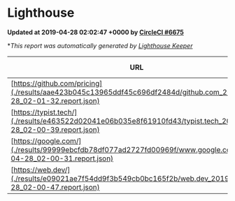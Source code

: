 
# Lighthouse

**Updated at 2019-04-28 02:02:47 +0000 by [CircleCI #6675](https://circleci.com/gh/ItinerisLtd/lighthouse-keeper-example/6675)**

**This report was automatically generated by [Lighthouse Keeper](https://github.com/itinerisltd/lighthouse-keeper)*

| URL | Performance | Accessibility | Best Practices | SEO | PWA | Updated At |
| --- | --- | --- | --- | --- | --- | --- |
| [https://github.com/pricing](./results/aae423b045c13965ddf45c696df2484d/github.com_2019-04-28_02-01-32.report.json) | 0.85 | 0.89 | 0.93 | 0.9 | 0.58 | 2019-04-28T02:01:32.228Z |
| [https://typist.tech/](./results/e463522d02041e06b035e8f61910fd43/typist.tech_2019-04-28_02-00-39.report.json) | 1 |  |  |  |  | 2019-04-28T02:00:39.156Z |
| [https://google.com/](./results/99999ebcfdb78df077ad2727fd00969f/www.google.com_2019-04-28_02-00-31.report.json) | 0.95 | 0.71 | 0.93 | 0.82 | 0.58 | 2019-04-28T02:00:31.172Z |
| [https://web.dev/](./results/e09021ae7f54dd9f3b549cb0bc165f2b/web.dev_2019-04-28_02-00-47.report.json) | 0.94 | 1 | 1 | 0.96 | 1 | 2019-04-28T02:00:47.908Z |
